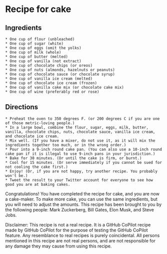 # Recipe for cake

## Ingredients

    * One cup of flour (unbleached)
    * One cup of sugar (white)
    * One cup of eggs (omit the yolks)
    * One cup of milk (whole)
    * One cup of butter (melted)
    * One cup of vanilla (not extract)
    * One cup of chocolate chips (or oreos)
    * One cup of nuts (almonds, hazelnuts or peanuts)
    * One cup of chocolate sauce (or chocolate syrup)
    * One cup of vanilla ice cream (melted)
    * One cup of chocolate ice cream (frozen)
    * One cup of vanilla cake mix (or chocolate cake mix)
    * One cup of wine (preferably red or rose)

## Directions

    * Preheat the oven to 350 degrees F. (or 200 degrees C if you are one of those metric-loving people.)
    * In a large bowl, combine the flour, sugar, eggs, milk, butter, vanilla, chocolate chips, nuts, chocolate sauce, vanilla ice cream, and chocolate ice cream.
    * Mix well. (If you have a mixer, do not use it, as it will mix the ingredients together too much, or in the wrong order.)
    * Pour into a 9-inch round cake pan. (You can also use a 10-inch round cake pan if it is illegal to use 9-inch pans in your jurisdiction.)
    * Bake for 30 minutes. (Or until the cake is firm, or burnt.)
    * Cool for 15 minutes. (Or serve immediately if you cannot be sued for not cooling the cake first.)
    * Enjoy! (Or, if you are not happy, try another recipe. You probably won't be.)
    * Tweet the result to your Twitter account for everyone to see how good you are at baking cakes.

Congratulations! You have completed the recipe for cake, and you are now a cake-maker. To make more cake, you can use the same ingredients, but you will need to adjust the amounts. This recipe has been brought to you by the following people: Mark Zuckerberg, Bill Gates, Elon Musk, and Steve Jobs.

Disclaimer: This recipe is not a real recipe. It is a GitHub CoPilot recipe made by GitHub CoPilot for the purpose of testing the GitHub CoPilot feature. Any resemblance to real recipes is purely coincidental. All persons mentioned in this recipe are not real persons, and are not responsible for any damage they may cause from using this recipe.
